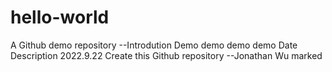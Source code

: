 # hello-world
A Github demo repository
--Introdution
Demo demo demo demo
Date      Description 
2022.9.22 Create this Github repository  --Jonathan Wu marked
